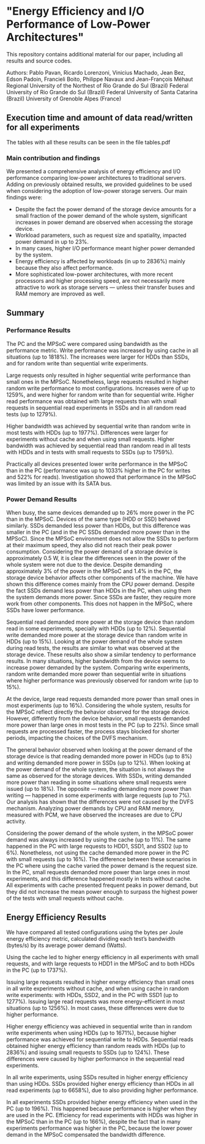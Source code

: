# "Energy Efficiency and I/O Performance of Low-Power Architectures"

This repository contains additional material for our paper, including all results and source codes.

Authors: Pablo Pavan, Ricardo Lorenzoni, Vinicius Machado, Jean Bez, Edson Padoin, Francieli Boito, Philippe Navaux and Jean-François Méhaut
Regional University of the Northest of Rio Grande do Sul (Brazil)
Federal University of Rio Grande do Sul (Brazil)
Federal University of Santa Catarina (Brazil)
University of Grenoble Alpes (France)

## Execution time and amount of data read/written for all experiments

The tables with all these results can be seen in the file tables.pdf

### Main contribution and findings

We presented a comprehensive analysis of energy efficiency and I/O performance comparing low-power architectures to traditional servers. Adding
on previously obtained results, we provided guidelines to be used when considering the adoption of low-power storage
servers. Our main findings were:

- Despite the fact the power demand of the storage device amounts for a small fraction of the power demand of the whole system, significant increases in power demand are observed when accessing the storage device.
- Workload parameters, such as request size and spatiality, impacted power demand in up to 23%.
- In many cases, higher I/O performance meant higher power demanded by the system.
- Energy efficiency is affected by workloads (in up to 2836%) mainly because they also affect performance.
- More sophisticated low-power architectures, with more recent processors and higher processing speed, are not necessarily more attractive to work as storage servers — unless their transfer buses and RAM memory are improved as well.

## Summary

### Performance Results

The PC and the MPSoC were compared using bandwidth as the performance metric. Write performance was increased by using cache in all situations (up to 1818%). The increases were larger for HDDs than SSDs, and for random write than sequential write experiments. 

Large requests only resulted in higher sequential write performance than small ones in the MPSoC. Nonetheless, large requests resulted in
higher random write performance to most configurations. Increases were of up to 1259%, and were higher for random write than for sequential write. 
Higher read performance was obtained
with large requests than with small requests in sequential read experiments in SSDs and in all random read tests (up to 1279%). 

Higher bandwidth was achieved by sequential write than random write in most tests with
HDDs (up to 1977%). Differences were larger for experiments without cache and when using small requests. Higher bandwidth was achieved by sequential read than random read in all tests with HDDs
and in tests with small requests to SSDs (up to 1759%). 

Practically all devices presented lower write performance in the MPSoC than in the PC (performance was up to 1033% higher in the PC for writes and 522% for reads). Investigation showed that performance in the MPSoC was limited by an issue with its SATA bus.

### Power Demand Results

When busy, the same devices demanded up to 26% more power in the PC than in the MPSoC. Devices of the same type (HDD or SSD) behaved similarly. SSDs demanded less power than
HDDs, but this difference was smaller in the PC (and in the PC SSDs demanded more power than in
the MPSoC). Since the MPSoC environment does not allow the SSDs to perform at their maximum
speed, they also did not reach their peak power consumption.
Considering the power demand of a storage device is approximately 0.5 W, it is clear the
differences seen in the power of the whole system were not due to the device. Despite demanding approximately 3% of the power in the MPSoC and 1.4% in the PC, the storage
device behavior affects other components of the machine. We have shown this difference comes mainly from the CPU power demand.
Despite the fact SSDs demand less power than HDDs in the PC, when
using them the system demands more power. Since SSDs are faster,
they require more work from other components. This does not happen in the MPSoC, where SSDs
have lower performance.

Sequential read demanded more power at the storage device than random read in some
experiments, specially with HDDs (up to 12%). Sequential write demanded more
power at the storage device than random write in HDDs (up to 15%). Looking at the power demand of the whole system during read tests, the results are similar
to what was observed at the storage device. These results also show a similar tendency to performance results. In many situations, higher bandwidth from the device seems to increase power
demanded by the system.
Comparing write experiments, random write demanded more power than sequential write in
situations where higher performance was previously observed for random write (up to 15%).

At the device, large read requests demanded more power than small ones in most experiments (up to 16%). Considering the whole system, results for the MPSoC reflect directly the behavior observed
for the storage device. However, differently from the device behavior, small requests demanded more power than
large ones in most tests in the PC (up to 22%). Since small requests are processed faster, the process stays blocked for
shorter periods, impacting the choices of the DVFS mechanism.

The general behavior observed when looking at the power demand of the storage device is
that reading demanded more power in HDDs (up to 8%) and writing demanded more power
in SSDs (up to 12%). When looking at the power demand of the whole system, the situation is
not always the same as observed for the storage devices. With SSDs, writing demanded more power than reading in some situations where small
requests were issued (up to 18%). The opposite — reading demanding more power than writing — happened
in some experiments with large requests (up to 7%). Our analysis has shown that the differences were not caused by the DVFS mechanism. Analyzing power demands by CPU and
RAM memory, measured with PCM, we have observed the increases are due to CPU activity.

Considering the power demand of the whole system, in the MPSoC power demand was always
increased by using the cache (up to 11%). The same happened in the PC with large requests to
HDD1, SSD1, and SSD2 (up to 6%). Nonetheless, not using the cache demanded more power in the PC with small requests (up to 16%). The difference between these scenarios in the PC where using the cache varied the power
demand is the request size. In the PC, small requests
demanded more power than large ones in most experiments, and this difference happened mostly
in tests without cache. All
experiments with cache presented frequent peaks in power demand, but they did not increase the
mean power enough to surpass the highest power of the tests with small requests without cache.

## Energy Efficiency Results

We have compared all tested configurations using the bytes per Joule energy efficiency metric, calculated dividing each test’s
bandwidth (bytes/s) by its average power demand (Watts). 

Using the cache
led to higher energy efficiency in all experiments with small requests, and with large requests
to HDD1 in the MPSoC and to both HDDs in the PC (up to 1737%). 

Issuing large requests resulted in higher energy efficiency than small ones in all write
experiments without cache, and when using cache in random write experiments: with HDDs, SSD2, and in
the PC with SSD1 (up to 1277%). Issuing large read
requests was more energy-efficient in most situations (up to 1256%). In most cases, these differences were due to higher performance.

Higher energy efficiency was achieved in sequential write than in random write experiments
when using HDDs (up to 1671%), because higher performance was achieved for sequential write to HDDs. Sequential reads obtained higher energy efficiency than random reads with HDDs (up to
2836%) and issuing small requests to SSDs (up to 124%). These differences were caused by higher
performance in the sequential read experiments.

In all write experiments, using SSDs resulted in higher energy efficiency than using HDDs. SSDs provided higher energy efficiency than HDDs in all read experiments (up to 6658%), due to also providing higher performance.

In all experiments SSDs provided higher energy efficiency when used in the PC (up to
196%). This happened because performance is higher when they are used in the PC. Efficiency for read
experiments with HDDs was higher in the MPSoC than in the PC (up to 166%), despite the fact
that in many experiments performance was higher in the PC, because the lower power demand in
the MPSoC compensated the bandwidth difference. 






